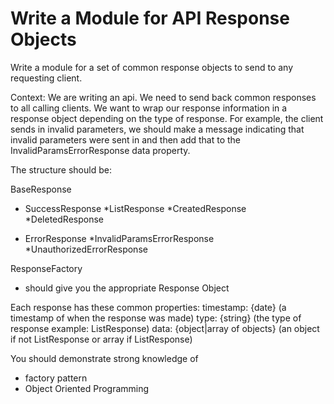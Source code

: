 # Write a Module for API Response Objects

Write a module for a set of common response objects to send to any requesting client.

Context:
We are writing an api. We need to send back common responses to all calling clients. We want to wrap our response information in a response object depending on the type of response. For example, the client sends in invalid parameters, we should make a message indicating that invalid parameters were sent in and then add that to the InvalidParamsErrorResponse data property.

The structure should be:

BaseResponse
* SuccessResponse
  *ListResponse
  *CreatedResponse
  *DeletedResponse

* ErrorResponse
  *InvalidParamsErrorResponse
  *UnauthorizedErrorResponse

ResponseFactory
* should give you the appropriate Response Object


Each response has these common properties:
timestamp: {date} (a timestamp of when the response was made)
type: {string} (the type of response example: ListResponse)
data: {object|array of objects} (an object if not ListResponse or array if ListResponse)

You should demonstrate strong knowledge of 

* factory pattern
* Object Oriented Programming



